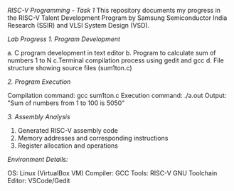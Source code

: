 *RISC-V Programming - Task 1*
This repository documents my progress in the RISC-V Talent Development Program by Samsung Semiconductor India Research (SSIR) and VLSI System Design (VSD).

*Lab Progress*
*1. Program Development*

  a. C program development in text editor
  b. Program to calculate sum of numbers 1 to N
  c.Terminal compilation process using gedit and gcc
  d. File structure showing source files (sum1ton.c)

*2. Program Execution*

Compilation command: gcc sum1ton.c
Execution command: ./a.out
Output: "Sum of numbers from 1 to 100 is 5050"

*3. Assembly Analysis*

  1. Generated RISC-V assembly code
  2. Memory addresses and corresponding instructions
  3. Register allocation and operations

*Environment Details:*

OS: Linux (VirtualBox VM)
Compiler: GCC
Tools: RISC-V GNU Toolchain
Editor: VSCode/Gedit

